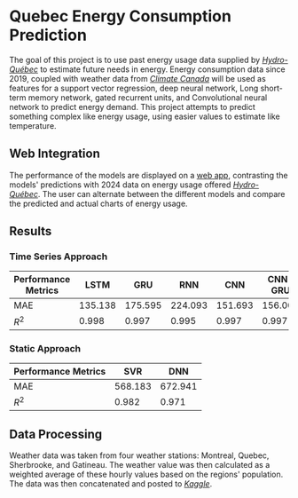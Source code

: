 # Quebec Energy Consumption Prediction

The goal of this project is to use past energy usage data supplied by [_Hydro-Québec_](https://www.hydroquebec.com/documents-data/open-data/electricity-demand-quebec/) to estimate future needs in energy.
Energy consumption data since 2019, coupled with weather data from [_Climate Canada_](https://climate.weather.gc.ca/historical_data/search_historic_data_e.html)
will be used as features for a support vector regression, deep neural network, Long short-term memory network, gated recurrent units, and Convolutional neural network to predict energy demand.
This project attempts to predict something complex like energy usage, using easier values to estimate like temperature.

## Web Integration

The performance of the models are displayed on a [web app](), contrasting the models' predictions with 2024 data on energy usage
offered [_Hydro-Québec_](https://www.hydroquebec.com/documents-data/open-data/electricity-demand-quebec/). The user can alternate between the different models and compare the predicted and actual
charts of energy usage.

## Results

### Time Series Approach

| Performance Metrics | LSTM    | GRU     | RNN     | CNN     | CNN-GRU |
| ------------------- | ------- | ------- | ------- | ------- | ------- |
| MAE                 | 135.138 | 175.595 | 224.093 | 151.693 | 156.006 |
| $R^2$               | 0.998   | 0.997   | 0.995   | 0.997   | 0.997   |

### Static Approach

| Performance Metrics | SVR     | DNN     |
| ------------------- | ------- | ------- |
| MAE                 | 568.183 | 672.941 |
| $R^2$               | 0.982   | 0.971   |

<!-- ## Models

-   Support Vector Regression (SVR)
    -   Reasonning: SVR is a good choice of model for this problem as it combines the power of linear regression and the kernel representation of SVM. This permits the features' projection to a infinite-dimensional space , without the associated time complexity. This allows the model to capture the data's complexity and variance.
    -   Architecture and Hyper-Parameters:
-   Deep Neural Network (DNN)
    -   Reasonning: A DNN can do a similar job to SVR. However, the advantage of DNN is that it removes the choice of kernel from the equation. A DNN, through multiple layers, will, in essence, find the optimal "kernel" of the size of its ultimate hidden layer. This allows the model to pick up on complex trends like the ones in energy usage.
    -   Architecture and Hyper-Parameters:
-   Sequencial Convolutional Neural Network (CNN)
    -   Reasonning: While CNNs are traditionally applied to image processing tasks, they can be adapted to analyze one-dimensional sequences effectively. By treating time series data as a spatial signal, CNNs can learn to extract features across different time scales, making them suitable to predict energy consumption
    -   Architecture and Hyper-Parameters:
-   Recurrent Neural Network (RNN)
    -   Reasonning: RNNs excel at capturing temporal dependencies in time series data. With their recurrent connections, RNNs maintain memory of past inputs, allowing them to effectively model sequences and predict future values. This makes them a natural choice for tasks such as energy usage prediction.
    -   Architecture and Hyper-Parameters:
-   Long Short-Term Memory Network (LSTM)
    -   Reasonning: LSTM is a good choice of model as it can capture complex patterns in time-series data. The main advantage of using a LSTM over a RNN is that unlike LSTMs, RNNs can struggle with long-term dependencies due to the vanishing and exploding gradient problems, where gradients either diminish or grow exponentially as they propagate through time.
    -   Architecture and Hyper-Parameters:
-   Gated Recurrent Units (GRU)
    -   Reasonning: GRU is a good choice of model as it offers some of the advantages of a LSTM without its inherent size. The sheer amount of parameters in a LSTM can significantly slow down training and predictions. A GRU is a great lightweight alternative to a LSTM.
    -   Architecture and Hyper-Parameters:
-   CNN-GRU
    -   Reasonning: The combination of convolutional layers and GRU offer the benefits of a CNN in capturing local patterns and hierarchies within the data with the capabilities of GRUs for picking up long-term behaviour in the data. This combination makes it perfect for energy usage data, which fluctuates on hourly to yearly time steps. Here a GRU was used over a LSTM for a more compact model.
    -   Architecture and Hyper-Parameters: -->

## Data Processing

Weather data was taken from four weather stations: Montreal, Quebec, Sherbrooke, and Gatineau. The weather value was then calculated as a weighted average of these hourly values based on the regions' population.
The data was then concatenated and posted to [_Kaggle_](https://www.kaggle.com/datasets/philippejoly/quebec-electrical-power-output-with-temperature).
